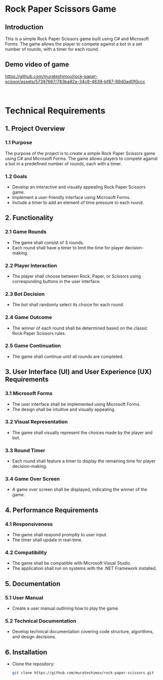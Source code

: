 # Rock Paper Scissors Game

## Introduction

This is a simple Rock Paper Scissors game built using C# and Microsoft Forms. The game allows the player to compete against a bot in a set number of rounds, with a timer for each round.

## Demo video of game


https://github.com/murateshimov/rock-paper-scissor/assets/57397667/783ba92a-34c8-4639-bf87-89d0ad0f0ccc


<br>

# Technical Requirements

## 1. Project Overview

### 1.1 Purpose
The purpose of the project is to create a simple Rock Paper Scissors game using C# and Microsoft Forms. The game allows players to compete against a bot in a predefined number of rounds, each with a timer.

### 1.2 Goals
- Develop an interactive and visually appealing Rock Paper Scissors game.
- Implement a user-friendly interface using Microsoft Forms.
- Include a timer to add an element of time pressure to each round.

## 2. Functionality

### 2.1 Game Rounds
- The game shall consist of 3 rounds.
- Each round shall have a timer to limit the time for player decision-making.

### 2.2 Player Interaction
- The player shall choose between Rock, Paper, or Scissors using corresponding buttons in the user interface.

### 2.3 Bot Decision
- The bot shall randomly select its choice for each round.

### 2.4 Game Outcome
- The winner of each round shall be determined based on the classic Rock Paper Scissors rules.

### 2.5 Game Continuation
- The game shall continue until all rounds are completed.

## 3. User Interface (UI) and User Experience (UX) Requirements

### 3.1 Microsoft Forms
- The user interface shall be implemented using Microsoft Forms.
- The design shall be intuitive and visually appealing.

### 3.2 Visual Representation
- The game shall visually represent the choices made by the player and bot.

### 3.3 Round Timer
- Each round shall feature a timer to display the remaining time for player decision-making.

### 3.4 Game Over Screen
- A game over screen shall be displayed, indicating the winner of the game.

## 4. Performance Requirements

### 4.1 Responsiveness
- The game shall respond promptly to user input.
- The timer shall update in real-time.

### 4.2 Compatibility
- The game shall be compatible with Microsoft Visual Studio.
- The application shall run on systems with the .NET Framework installed.

## 5. Documentation

### 5.1 User Manual
- Create a user manual outlining how to play the game.

### 5.2 Technical Documentation
- Develop technical documentation covering code structure, algorithms, and design decisions.

## 6. Installation

- Clone the repository:

   ```bash
   git clone https://github.com/murateshimov/rock-paper-scissors.git 
